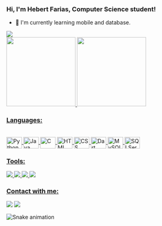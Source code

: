### Hi, I'm Hebert Farias, Computer Science student!

- 🌱 I'm currently learning mobile and database.

<div>
  <img src="https://komarev.com/ghpvc/?username=HebertFB&style=flat-square">
</div>

<div>
  <a href="https://github.com/HebertFB">
  <img height="180em" src="https://github-readme-stats.vercel.app/api?username=HebertFB&show_icons=true&include_all_commits=true&theme=react"/>
  <img height="180em" src="https://github-readme-stats.vercel.app/api/top-langs/?username=HebertFB&layout=compact&theme=react"/>
</div>

### Languages:
<div style="display: inline_block"><br>
  <img align="center" alt="Python" height="30" width="40" src="https://cdn.jsdelivr.net/gh/devicons/devicon/icons/python/python-original.svg"/>
  <img align="center" alt="Java" height="30" width="40" src="https://cdn.jsdelivr.net/gh/devicons/devicon/icons/java/java-original.svg"/>
  <img align="center" alt="C" height="30" width="40" src="https://cdn.jsdelivr.net/gh/devicons/devicon/icons/c/c-original.svg"/>
  <img align="center" alt="HTML" height="30" width="40" src="https://cdn.jsdelivr.net/gh/devicons/devicon/icons/html5/html5-original.svg"/>
  <img align="center" alt="CSS" height="30" width="40" src="https://cdn.jsdelivr.net/gh/devicons/devicon/icons/css3/css3-original.svg"/>  
  <img align="center" alt="Dart" height="30" width="40" src="https://cdn.jsdelivr.net/gh/devicons/devicon/icons/dart/dart-original.svg"/>
  <img align="center" alt="MySQL" height="30" width="40" src="https://cdn.jsdelivr.net/gh/devicons/devicon/icons/mysql/mysql-plain-wordmark.svg"/>
  <img align="center" alt="SQLServer" height="30" width="40" src="https://www.svgrepo.com/show/303229/microsoft-sql-server-logo.svg"/>
</div>

### Tools:
<div>
  <img src="https://img.shields.io/badge/Visual_Studio_Code-0078D4?style=for-the-badge&logo=visual%20studio%20code&logoColor=white"/>
  <img src="https://img.shields.io/badge/PyCharm-000000.svg?&style=for-the-badge&logo=PyCharm&logoColor=white"/>
  <img src="https://img.shields.io/badge/Windows-0078D6?style=for-the-badge&logo=windows&logoColor=white"/>
  <img src="https://img.shields.io/badge/GitHub-100000?style=for-the-badge&logo=github&logoColor=white"/>
</div>

### Contact with me:
<div>
  <a href="https://www.linkedin.com/in/hebertfb/" target="_blank"><img src="https://img.shields.io/badge/-LinkedIn-%230077B5?style=for-the-badge&logo=linkedin&logoColor=white" target="_blank"></a> 
  <a href="mailto:hebertfbarbosa@outlook.com"><img src="https://img.shields.io/badge/Microsoft_Outlook-0078D4?style=for-the-badge&logo=microsoft-outlook&logoColor=white" target="_blank"></a>
  
  ![Snake animation](https://github.com/HebertFB/HebertFB/blob/output/github-contribution-grid-snake.svg)
  
</div>
